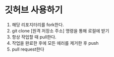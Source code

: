 # 깃허브 사용하기
1. 해당 리포지터리를 fork한다.
2. git clone [원격 저장소 주소] 명령을 통해 로컬에 받기
3. 항상 작업할 때 pull한다.
4. 작업을 완료한 후에 모든 에러를 제거한 후 push
5. pull request한다
   
